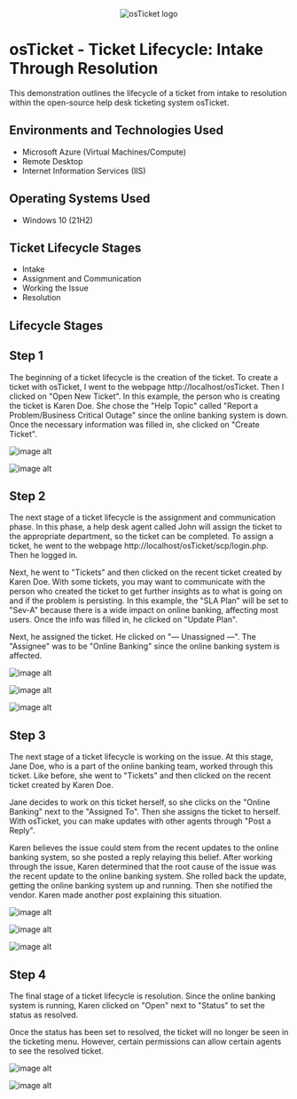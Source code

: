 <p align="center">
<img src="https://i.imgur.com/Clzj7Xs.png" alt="osTicket logo"/>
</p>

<h1>osTicket - Ticket Lifecycle: Intake Through Resolution</h1>
This demonstration outlines the lifecycle of a ticket from intake to resolution within the open-source help desk ticketing system osTicket.<br />



<h2>Environments and Technologies Used</h2>

- Microsoft Azure (Virtual Machines/Compute)
- Remote Desktop
- Internet Information Services (IIS)

<h2>Operating Systems Used </h2>

- Windows 10</b> (21H2)

<h2>Ticket Lifecycle Stages</h2>

- Intake
- Assignment and Communication
- Working the Issue
- Resolution

<h2>Lifecycle Stages</h2>

Step 1
------
The beginning of a ticket lifecycle is the creation of the ticket. To create a ticket with osTicket, I went to the webpage http://localhost/osTicket. Then I clicked on "Open New Ticket".
In this example, the person who is creating the ticket is Karen Doe. She chose the "Help Topic" called "Report a Problem/Business Critical Outage" since the online banking system is down. Once the necessary information was filled in, she clicked on "Create Ticket".

![image alt](https://github.com/brianknutson/ticket-lifecycle/blob/e2cf5ed9a6604198e07ad530fd47aefb6e2d5d5b/1.1.PNG)

![image alt](https://github.com/brianknutson/ticket-lifecycle/blob/e2cf5ed9a6604198e07ad530fd47aefb6e2d5d5b/1.2.PNG)

Step 2
------
The next stage of a ticket lifecycle is the assignment and communication phase. In this phase, a help desk agent called John will assign the ticket to the appropriate department, so the ticket can be completed. To assign a ticket, he went to the webpage http://localhost/osTicket/scp/login.php. Then he logged in. 

Next, he went to "Tickets" and then clicked on the recent ticket created by Karen Doe. With some tickets, you may want to communicate with the person who created the ticket to get further insights as to what is going on and if the problem is persisting. In this example, the "SLA Plan" will be set to "Sev-A" because there is a wide impact on online banking, affecting most users. Once the info was filled in, he clicked on "Update Plan". 

Next, he assigned the ticket. He clicked on "— Unassigned —". The "Assignee" was to be "Online Banking" since the online banking system is affected. 

![image alt](https://github.com/brianknutson/ticket-lifecycle/blob/e2cf5ed9a6604198e07ad530fd47aefb6e2d5d5b/2.1.PNG)

![image alt](https://github.com/brianknutson/ticket-lifecycle/blob/e2cf5ed9a6604198e07ad530fd47aefb6e2d5d5b/2.2.PNG)

![image alt](https://github.com/brianknutson/ticket-lifecycle/blob/e2cf5ed9a6604198e07ad530fd47aefb6e2d5d5b/2.3.PNG)

Step 3
------
The next stage of a ticket lifecycle is working on the issue. At this stage, Jane Doe, who is a part of the online banking team, worked through this ticket. Like before, she went to "Tickets" and then clicked on the recent ticket created by Karen Doe. 

Jane decides to work on this ticket herself, so she clicks on the "Online Banking" next to the "Assigned To". Then she assigns the ticket to herself. With osTicket, you can make updates with other agents through "Post a Reply".

Karen believes the issue could stem from the recent updates to the online banking system, so she posted a reply relaying this belief. After working through the issue, Karen determined that the root cause of the issue was the recent update to the online banking system. She rolled back the update, getting the online banking system up and running. Then she notified the vendor. Karen made another post explaining this situation. 

![image alt](https://github.com/brianknutson/ticket-lifecycle/blob/e2cf5ed9a6604198e07ad530fd47aefb6e2d5d5b/3.1.PNG)

![image alt](https://github.com/brianknutson/ticket-lifecycle/blob/e2cf5ed9a6604198e07ad530fd47aefb6e2d5d5b/3.2.PNG)

![image alt](https://github.com/brianknutson/ticket-lifecycle/blob/e2cf5ed9a6604198e07ad530fd47aefb6e2d5d5b/3.3.PNG)

Step 4
------
The final stage of a ticket lifecycle is resolution. Since the online banking system is running, Karen clicked on "Open" next to "Status" to set the status as resolved.

Once the status has been set to resolved, the ticket will no longer be seen in the ticketing menu. However, certain permissions can allow certain agents to see the resolved ticket. 

![image alt](https://github.com/brianknutson/ticket-lifecycle/blob/e2cf5ed9a6604198e07ad530fd47aefb6e2d5d5b/4.1.PNG)

![image alt](https://github.com/brianknutson/ticket-lifecycle/blob/e2cf5ed9a6604198e07ad530fd47aefb6e2d5d5b/4.2.PNG)
